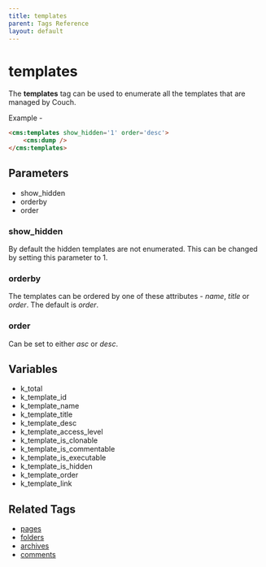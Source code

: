 ```yaml
---
title: templates
parent: Tags Reference
layout: default
---
```


# templates

The **templates** tag can be used to enumerate all the templates that are managed by Couch.

Example -

```html
<cms:templates show_hidden='1' order='desc'>
    <cms:dump />
</cms:templates>
```

## Parameters

*   show\_hidden
*   orderby
*   order

### show_hidden

By default the hidden templates are not enumerated. This can be changed by setting this parameter to 1\.

### orderby

The templates can be ordered by one of these attributes - _name_, _title_ or _order_. The default is _order_.

### order

Can be set to either _asc_ or _desc_.

## Variables

*   k\_total
*   k\_template\_id
*   k\_template\_name
*   k\_template\_title
*   k\_template\_desc
*   k\_template\_access\_level
*   k\_template\_is\_clonable
*   k\_template\_is\_commentable
*   k\_template\_is\_executable
*   k\_template\_is\_hidden
*   k\_template\_order
*   k\_template\_link

## Related Tags

*   [pages](../pages.html)
*   [folders](../folders.html)
*   [archives](../archives.html)
*   [comments](../comments.html)
